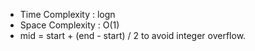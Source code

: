 * Time Complexity : logn
* Space Complexity : O(1)
* mid = start + (end - start) / 2 to avoid integer overflow.
